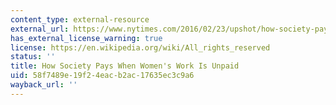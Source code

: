 ```yaml
---
content_type: external-resource
external_url: https://www.nytimes.com/2016/02/23/upshot/how-society-pays-when-womens-work-is-unpaid.html?hp&action=click&pgtype=Homepage&clickSource=story-heading&module=second-column-region&region=top-news&WT.nav=top-news
has_external_license_warning: true
license: https://en.wikipedia.org/wiki/All_rights_reserved
status: ''
title: How Society Pays When Women's Work Is Unpaid
uid: 58f7489e-19f2-4eac-b2ac-17635ec3c9a6
wayback_url: ''
---
```

